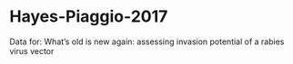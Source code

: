 # Hayes-Piaggio-2017
Data for: What’s old is new again: assessing invasion potential of a rabies virus vector  
